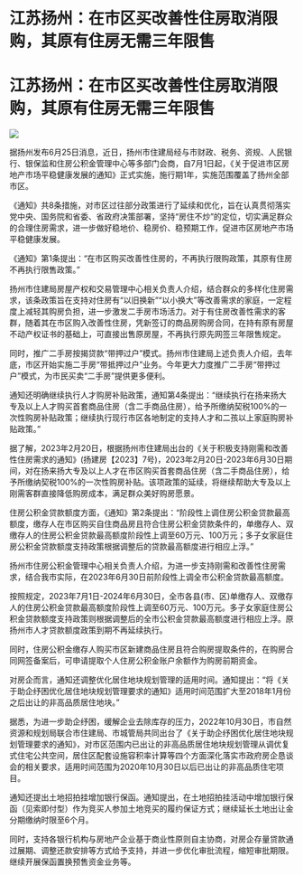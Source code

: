 # 江苏扬州：在市区买改善性住房取消限购，其原有住房无需三年限售

# 江苏扬州：在市区买改善性住房取消限购，其原有住房无需三年限售

![](https://inews.gtimg.com/newsapp_bt/0/15809162851/1000)

据扬州发布6月25日消息，近日，扬州市住建局经与市财政、税务、资规、人民银行、银保监和住房公积金管理中心等多部门会商，自7月1日起，《关于促进市区房地产市场平稳健康发展的通知》正式实施，施行期1年，实施范围覆盖了扬州全部市区。

《通知》共8条措施，对市区过往部分政策进行了延续和优化，旨在认真贯彻落实党中央、国务院和省委、省政府决策部署，坚持“房住不炒”的定位，切实满足群众的合理住房需求，进一步做好稳地价、稳房价、稳预期工作，促进市区房地产市场平稳健康发展。

《通知》第1条提出：“在市区购买改善性住房的，不再执行限购政策，其原有住房不再执行限售政策。”

扬州市住建局房屋产权和交易管理中心相关负责人介绍，结合群众的多样化住房需求，该条政策旨在支持对住房有“以旧换新”“以小换大”等改善需求的家庭，一定程度上减轻其购房负担，进一步激发二手房市场活力。对于有住房改善性需求的客群，随着其在市区购入改善性住房，凭新签订的商品房购房合同，在持有原有房屋不动产权证书的基础上，可直接出售原房屋，不再执行原先网签三年限售规定。

同时，推广二手房按揭贷款“带押过户”模式。扬州市住建局上述负责人介绍，去年底，市区开始实施二手房“带抵押过户”业务。今年更大力度推广二手房“带押过户”模式，为市民买卖“二手房”提供更多便利。

通知还明确继续执行人才购房补贴政策，通知第4条提出：“继续执行在扬来扬大专及以上人才购买首套商品住房（含二手商品住房），给予所缴纳契税100%的一次性购房补贴政策；继续执行现行市区各地制定的支持人才和二孩以上家庭购房补贴政策。”

据了解，2023年2月20日，根据扬州市住建局出台的《关于积极支持刚需和改善性住房需求的通知》(扬建房【2023】7号)，2023年2月20日-2023年6月30日期间，对在扬来扬大专及以上人才在市区购买首套商品住房（含二手商品住房），给予所缴纳契税100%的一次性购房补贴。该项政策的延续，将继续帮助大专及以上刚需客群直接降低购房成本，满足群众美好购房愿景。

住房公积金贷款额度方面，《通知》第2条提出：“阶段性上调住房公积金贷款最高额度，缴存人在市区购买自住商品房且符合住房公积金贷款条件的，单缴存人、双缴存人的住房公积金贷款最高额度阶段性上调至60万元、100万元；多子女家庭住房公积金贷款额度支持政策根据调整后的贷款最高额度进行相应上浮。”

扬州市住房公积金管理中心相关负责人介绍，为进一步支持刚需和改善性住房需求，结合我市实际，在2023年6月30日前阶段性上调全市公积金贷款最高额度。

按照规定，2023年7月1日-2024年6月30日，全市各县(市、区)单缴存人、双缴存人的住房公积金贷款最高额度阶段性上调至60万元、100万元。多子女家庭住房公积金贷款额度支持政策则根据调整后的全市公积金贷款最高额度进行相应上浮。原扬州市人才贷款额度政策到期不再延续执行。

同时，住房公积金缴存人购买市区新建商品住房且符合购房提取条件的，在购房合同网签备案后，可申请提取个人住房公积金账户余额作为购房前期资金。

对房企而言，通知还调整优化居住地块规划管理的适用时间。通知提出：“将《关于助企纾困优化居住地块规划管理要求的通知》适用时间范围扩大至2018年1月份之后出让的非高品质居住地块。”

据悉，为进一步助企纾困，缓解企业去除库存的压力，2022年10月30日，市自然资源和规划局联合市住建局、市城管局共同出台了《关于助企纾困优化居住地块规划管理要求的通知》，对市区范围内已出让的非高品质居住地块规划管理从调优复式住宅公共空间，居住区配套设施容积率计算等四个方面深化落实市政府房企恳谈会的相关要求，适用时间范围为2020年10月30日以后已出让的非高品质住宅项目。

通知还提出土地招拍挂增加银行保函。通知提出，在土地招拍挂活动中增加银行保函（见索即付型）作为竞买人参加土地竞买的履约保证方式；继续延长土地出让金分期缴纳时限至6个月。

同时，支持各银行机构与房地产企业基于商业性原则自主协商，对房企存量贷款通过展期、调整还款安排等方式给予支持，并进一步优化审批流程，缩短审批期限。继续开展保函置换预售资金业务等。

